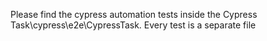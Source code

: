 Please find the cypress automation tests inside the Cypress Task\cypress\e2e\CypressTask. Every test is a separate file 
